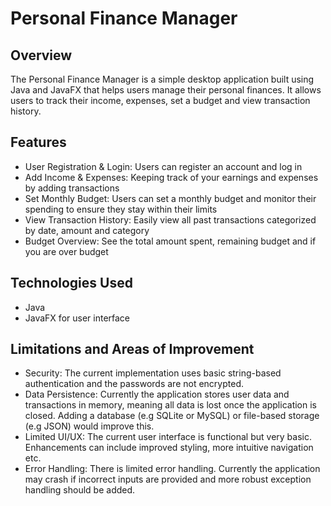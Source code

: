 # Personal Finance Manager
## Overview
The Personal Finance Manager is a simple desktop application built using Java and JavaFX that helps users manage their personal finances. It allows users to track their income, expenses, set a budget and view transaction history.

## Features
- User Registration & Login: Users can register an account and log in
- Add Income & Expenses: Keeping track of your earnings and expenses by adding transactions
- Set Monthly Budget: Users can set a monthly budget and monitor their spending to ensure they stay within their limits
- View Transaction History: Easily view all past transactions categorized by date, amount and category
- Budget Overview: See the total amount spent, remaining budget and if you are over budget
## Technologies Used
- Java 
- JavaFX for user interface
## Limitations and Areas of Improvement
- Security: The current implementation uses basic string-based authentication and the passwords are not encrypted.
- Data Persistence: Currently the application stores user data and transactions in memory, meaning all data is lost once the application is closed. Adding a database (e.g SQLite or MySQL) or file-based storage (e.g JSON) would improve this.
- Limited UI/UX: The current user interface is functional but very basic. Enhancements can include improved styling, more intuitive navigation etc.
- Error Handling: There is limited error handling. Currently the application may crash if incorrect inputs are provided and more robust exception handling should be added. 
